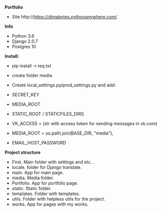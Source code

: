 
**Portfolio**
-  Site http://https://dimabytes.pythonanywhere.com/

**Info**
 
- Python 3.6
- Django 2.0.7
- Postgres 10

**Install:**

- pip install -r req.txt
- create folder media

- Create local_settings.py/prod_settings.py and add:
- SECRET_KEY
- MEDIA_ROOT 
- STATIC_ROOT / STATICFILES_DIRS
- VK_ACCESS = (str with access token for sending messages in vk.com)
- MEDIA_ROOT = os.path.join(BASE_DIR, "media"),
- EMAIL_HOST_PASSWORD


**Project structure**

- First. Main folder with settings and etc. .
- locale. folder for Django translate.
- main. App for main page.
- media. Media folder.
- Portfolio. App for portfolio page.
- static. Static folder.
- templates. Folder with templates.
- utils. Folder with helpless utils for the project.
- works. App for pages with my works.